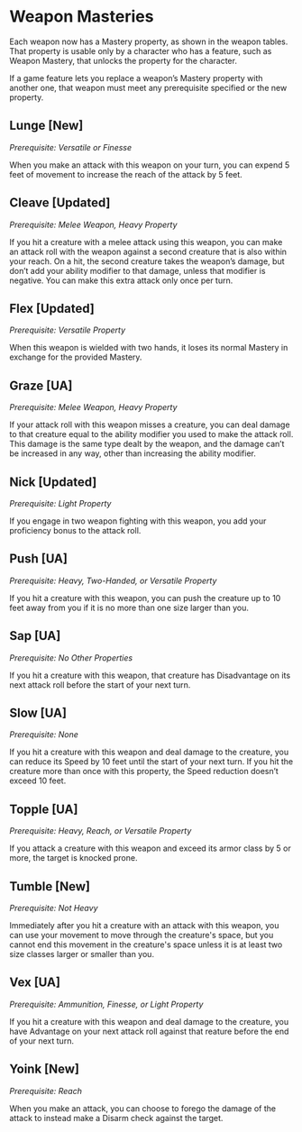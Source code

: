 # Weapon Masteries

Each weapon now has a Mastery property, as shown in the weapon tables. That property is usable only by a character who has a feature, such as Weapon Mastery, that unlocks the property for the character.

If a game feature lets you replace a weapon’s Mastery property with another one, that weapon must meet any prerequisite specified  or the new property.

## Lunge [New]

_Prerequisite: Versatile or Finesse_

When you make an attack with this weapon on your turn, you can expend 5 feet of movement to increase the reach of the attack by 5 feet.

## Cleave [Updated]

_Prerequisite: Melee Weapon, Heavy Property_

If you hit a creature with a melee attack using this weapon, you can make an attack roll with the weapon against a second creature that is also within your reach. On a hit, the second creature takes the weapon’s damage, but don’t add your ability modifier to that damage, unless that modifier is negative. You can make this extra attack only once per turn.

## Flex [Updated]

_Prerequisite: Versatile Property_

When this weapon is wielded with two hands, it loses its normal Mastery in exchange for the provided Mastery.

## Graze [UA]

_Prerequisite: Melee Weapon, Heavy Property_

If your attack roll with this weapon misses a creature, you can deal damage to that creature equal to the ability modifier you used to make the attack roll. This damage is the same type dealt by the weapon, and the damage can’t be  increased in any way, other than  increasing the ability modifier.

## Nick [Updated]

_Prerequisite: Light Property_

If you engage in two weapon fighting with this weapon, you add your proficiency bonus to the attack roll.

## Push [UA]

_Prerequisite: Heavy, Two-Handed, or Versatile Property_

If you hit a creature with this weapon, you can push the creature up to 10 feet away from you if it is no more than one size larger than you.

## Sap [UA]

_Prerequisite: No Other Properties_

If you hit a creature with this weapon, that creature has Disadvantage on its next attack roll before the start of your next turn.

## Slow [UA]

_Prerequisite: None_

If you hit a creature with this weapon and deal damage to the creature, you can reduce its Speed by 10 feet until the start of your next turn. If you hit the creature more than once with this property, the Speed reduction doesn’t exceed 10 feet.

## Topple [UA]

_Prerequisite: Heavy, Reach, or Versatile Property_

If you attack a creature with this weapon and exceed its armor class by 5 or more, the target is knocked prone.

## Tumble [New]

_Prerequisite: Not Heavy_

Immediately after you hit a creature with an attack with this weapon, you can use your movement to move through the creature's space, but you cannot end this movement in the creature's space unless it is at least two size classes larger or smaller than you.

## Vex [UA]

_Prerequisite: Ammunition, Finesse, or Light Property_

If you hit a creature with this weapon and deal damage to the creature, you have Advantage on your next attack roll against that  reature before the end of your next turn.

## Yoink [New]

_Prerequisite: Reach_

When you make an attack, you can choose to forego the damage of the attack to instead make a Disarm check against the target.
